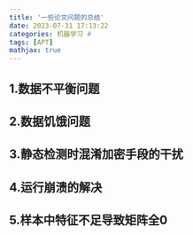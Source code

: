 ```yaml
---
title: '一些论文问题的总结'
date: 2023-07-31 17:13:22
categories: 机器学习 #
tags: [APT]
mathjax: true
---
```


## 1.数据不平衡问题





## 2.数据饥饿问题





## 3.静态检测时混淆加密手段的干扰







## 4.运行崩溃的解决









## 5.样本中特征不足导致矩阵全0







